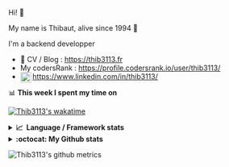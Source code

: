 Hi! 👋

My name is Thibaut, alive since 1994 🍷

I'm a backend developper

-   📝 CV / Blog : https://thib3113.fr
-   My codersRank : https://profile.codersrank.io/user/thib3113/
-   <a href="https://www.linkedin.com/in/thib3113/"><img align="left" alt="Thib3113's Linkedin" width="21px" src="https://raw.githubusercontent.com/peterthehan/peterthehan/master/assets/linkedin.svg" /></a> https://www.linkedin.com/in/thib3113/

📊 **This week I spent my time on**

[![Thib3113's wakatime](https://github-readme-stats.vercel.app/api/wakatime?username=thib3113&layout=default&theme=dracula&langs_count=6&hide_title=true&hide_border=true)](https://wakatime.com/@thib3113)

<details>
  <summary><b>📈&nbsp;&nbsp;Language&nbsp;/&nbsp;Framework stats</b></summary>
  <br/>  
  <a href='https://profile.codersrank.io/user/thib3113/'>
  <img src='http://cr-skills-chart-widget.azurewebsites.net/api/api?username=thib3113&padding=30&skills=php,batchfile,javascript,less,mysql,reactjs,scss,shell,typescript,vue'>
  </a>
</details>

<details>
  <summary><b>:octocat: My Github stats</b></summary>
  <br/>  
  
  <img src="https://github-readme-stats.vercel.app/api?username=thib3113&theme=dracula&show_icons=true&" alt="Thib3113's GitHub stats" />

<!--START_SECTION:activity-->

1. 🎉 Merged PR [#269](https://github.com/thib3113/unifi-client/pull/269) in [thib3113/unifi-client](https://github.com/thib3113/unifi-client)
2. 🎉 Merged PR [#82](https://github.com/thib3113/unifi-blockips-srv/pull/82) in [thib3113/unifi-blockips-srv](https://github.com/thib3113/unifi-blockips-srv)
3. 🗣 Commented on [#98](https://github.com/crowdsecurity/cs-firewall-bouncer/issues/98) in [crowdsecurity/cs-firewall-bouncer](https://github.com/crowdsecurity/cs-firewall-bouncer)
4. 🗣 Commented on [#98](https://github.com/crowdsecurity/cs-firewall-bouncer/issues/98) in [crowdsecurity/cs-firewall-bouncer](https://github.com/crowdsecurity/cs-firewall-bouncer)
5. 🎉 Merged PR [#81](https://github.com/thib3113/unifi-blockips-srv/pull/81) in [thib3113/unifi-blockips-srv](https://github.com/thib3113/unifi-blockips-srv)
 <!--END_SECTION:activity-->

</details>

![Thib3113's github metrics](https://gist.githubusercontent.com/thib3113/83a96e16f8bca103f1b0e376186c66ec/raw/github-metrics.svg)
